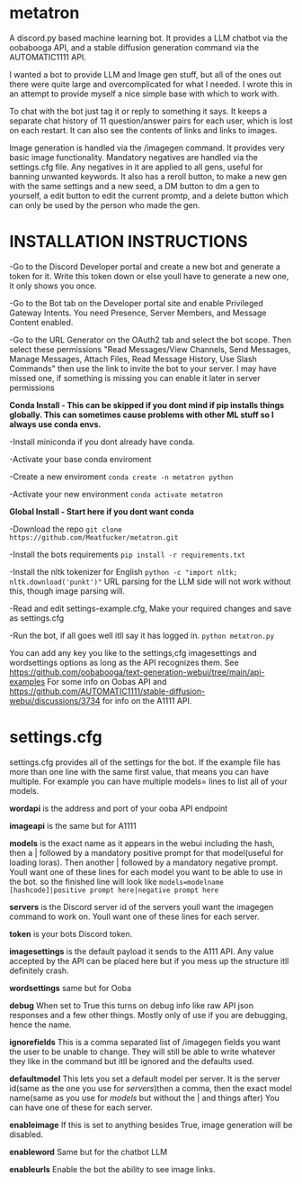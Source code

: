 # metatron
A discord.py based machine learning bot. It provides a LLM chatbot via the oobabooga API, and a stable diffusion generation command via the AUTOMATIC1111 API.

I wanted a bot to provide LLM and Image gen stuff, but all of the ones out there were quite large and overcomplicated for what I needed. I wrote this in an attempt to provide myself a nice simple base with which to work with. 

To chat with the bot just tag it or reply to something it says. It keeps a separate chat history of 11 question/answer pairs for each user, which is lost on each restart. It can also see the contents of links and links to images. 

Image generation is handled via the /imagegen command. It provides very basic image functionality. Mandatory negatives are handled via the settings.cfg file. Any negatives in it are applied to all gens, useful for banning unwanted keywords. It also has a reroll button, to make a new gen with the same settings and a new seed, a DM button to dm a gen to yourself, a edit button to edit the current promtp, and a delete button which can only be used by the person who made the gen.


# INSTALLATION INSTRUCTIONS

-Go to the Discord Developer portal and create a new bot and generate a token for it. Write this token down or else youll have to generate a new one, it only shows you once.

-Go to the Bot tab on the Developer portal site and enable Privileged Gateway Intents. You need Presence, Server Members, and Message Content enabled.

-Go to the URL Generator on the OAuth2 tab and select the bot scope. Then select these permissions "Read Messages/View Channels, Send Messages, Manage Messages, Attach Files, Read Message History, Use Slash Commands" then use the link to invite the bot to your server. I may have missed one, if something is missing you can enable it later in server permissions

**Conda Install - This can be skipped if you dont mind if pip installs things globally. This can sometimes cause problems with other ML stuff so I always use conda envs.**

-Install miniconda if you dont already have conda.

-Activate your base conda enviroment

-Create a new enviroment `conda create -n metatron python`

-Activate your new environment `conda activate metatron`

**Global Install - Start here if you dont want conda**

-Download the repo `git clone https://github.com/Meatfucker/metatron.git`

-Install the bots requirements `pip install -r requirements.txt`

-Install the nltk tokenizer for English `python -c "import nltk; nltk.download('punkt')"` URL parsing for the LLM side will not work without this, though image parsing will.

-Read and edit settings-example.cfg, Make your required changes and save as settings.cfg






-Run the bot, if all goes well itll say it has logged in. `python metatron.py`


You can add any key you like to the settings,cfg imagesettings and wordsettings options as long as the API recognizes them. See https://github.com/oobabooga/text-generation-webui/tree/main/api-examples For some info on Oobas API and https://github.com/AUTOMATIC1111/stable-diffusion-webui/discussions/3734 for info on the A1111 API.

# settings.cfg

settings.cfg provides all of the settings for the bot. If the example file has more than one line with the same first value, that means you can have multiple. For example you can have multiple models= lines to list all of your models.

**wordapi** is the address and port of your ooba API endpoint

**imageapi** is the same but for A1111

**models** is the exact name as it appears in the webui including the hash, then a | followed by a mandatory positive prompt for that model(useful for loading loras). Then another | followed by a mandatory negative prompt. Youll want one of these lines for each model you want to be able to use in the bot. so the finished line will look like `models=modelname [hashcode]|positive prompt here|negative prompt here`

**servers** is the Discord server id of the servers youll want the imagegen command to work on. Youll want one of these lines for each server.

**token** is your bots Discord token.

**imagesettings** is the default payload it sends to the A111 API. Any value accepted by the API can be placed here but if you mess up the structure itll definitely crash.

**wordsettings** same but for Ooba

**debug** When set to True this turns on debug info like raw API json responses and a few other things. Mostly only of use if you are debugging, hence the name.

**ignorefields** This is a comma separated list of /imagegen fields you want the user to be unable to change. They will still be able to write whatever they like in the command but itll be ignored and the defaults used.

**defaultmodel** This lets you set a default model per server. It is the server id(same as the one you use for *servers*)then a comma, then the exact model name(same as you use for *models* but without the | and things after) You can have one of these for each server.

**enableimage** If this is set to anything besides True, image generation will be disabled.

**enableword** Same but for the chatbot LLM

**enableurls** Enable the bot the ability to see image links.
